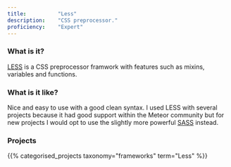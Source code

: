 ```yaml
---
title: 			"Less"
description: 	"CSS preprocessor."
proficiency:	"Expert"
---
```


### What is it?
[LESS](http://lesscss.org/) is a CSS preprocessor framwork with features such as mixins, variables and functions.

### What is it like?
Nice and easy to use with a good clean syntax. I used LESS with several projects because it had good support within the Meteor community but for new projects I would opt to use the slightly more powerful [SASS](/frameworks/sass) instead.

### Projects
{{% categorised_projects taxonomy="frameworks" term="Less" %}}
